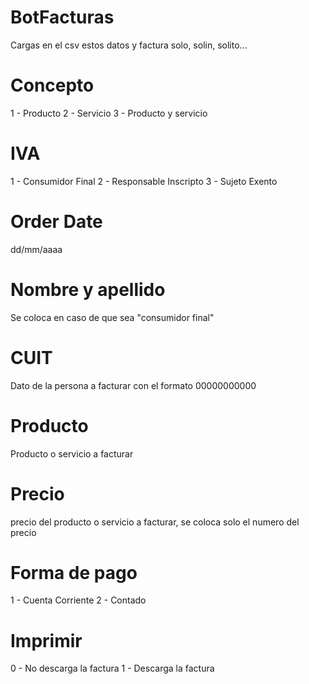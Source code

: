 # BotFacturas
Cargas en el csv estos datos y factura solo, solin, solito...

# Concepto
1 - Producto
2 - Servicio
3 - Producto y servicio

# IVA
1 - Consumidor Final
2 - Responsable Inscripto
3 - Sujeto Exento

# Order Date
dd/mm/aaaa

# Nombre y apellido
Se coloca en caso de que sea "consumidor final"

# CUIT
Dato de la persona a facturar con el formato 00000000000

# Producto
Producto o servicio a facturar

# Precio
precio del producto o servicio a facturar, se coloca solo el numero del precio

# Forma de pago
1 - Cuenta Corriente
2 - Contado

# Imprimir
0 - No descarga la factura
1 - Descarga la factura
